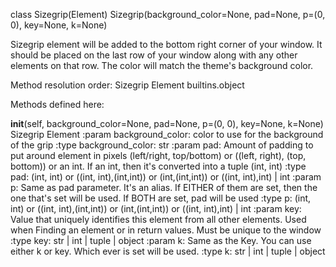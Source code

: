 class Sizegrip(Element)
      Sizegrip(background_color=None, pad=None, p=(0, 0), key=None, k=None)
 
Sizegrip element will be added to the bottom right corner of your window.
It should be placed on the last row of your window along with any other elements on that row.
The color will match the theme's background color.
 
    

Method resolution order:
    Sizegrip
    Element
    builtins.object

Methods defined here:

__init__(self, background_color=None, pad=None, p=(0, 0), key=None, k=None)
    Sizegrip Element
    :param background_color: color to use for the background of the grip
    :type background_color:  str
    :param pad:   Amount of padding to put around element in pixels (left/right, top/bottom) or ((left, right), (top, bottom)) or an int. If an int, then it's converted into a tuple (int, int)
    :type pad:    (int, int) or ((int, int),(int,int)) or (int,(int,int)) or  ((int, int),int) | int
    :param p:     Same as pad parameter.  It's an alias. If EITHER of them are set, then the one that's set will be used. If BOTH are set, pad will be used
    :type p:      (int, int) or ((int, int),(int,int)) or (int,(int,int)) or  ((int, int),int) | int
    :param key:   Value that uniquely identifies this element from all other elements. Used when Finding an element or in return values. Must be unique to the window
    :type key:    str | int | tuple | object
    :param k:     Same as the Key. You can use either k or key. Which ever is set will be used.
    :type k:      str | int | tuple | object
